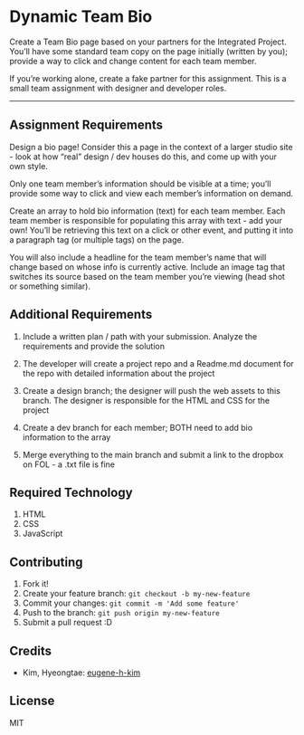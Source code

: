 # Dynamic Team Bio

Create a Team Bio page based on your partners for the Integrated Project. You’ll have some
standard team copy on the page initially (written by you); provide a way to click and change
content for each team member.

If you’re working alone, create a fake partner for this assignment.
This is a small team assignment with designer and developer roles.
<hr>

## Assignment Requirements

Design a bio page! Consider this a page in the context of a larger studio site - look at how “real” design / dev houses do this, and come up with your own style.

Only one team member’s information should be visible at a time; you’ll provide some way to
click and view each member’s information on demand.

Create an array to hold bio information (text) for each team member. Each team member is
responsible for populating this array with text - add your own! You’ll be retrieving this text on a click or other event, and putting it into a paragraph tag (or multiple tags) on the page.

You will also include a headline for the team member’s name that will change based on whose info is currently active. Include an image tag that switches its source based on the team member you’re viewing (head shot or something similar).

## Additional Requirements

1. Include a written plan / path with your submission. Analyze the requirements and provide the solution

2. The developer will create a project repo and a Readme.md document for the repo with detailed information about the project

3. Create a design branch; the designer will push the web assets to this branch. The designer is responsible for the HTML and CSS for the project

4. Create a dev branch for each member; BOTH need to add bio information to the array

5. Merge everything to the main branch and submit a link to the dropbox on FOL - a .txt file is fine

## Required Technology

1. HTML
2. CSS
3. JavaScript

## Contributing

1. Fork it!
2. Create your feature branch: `git checkout -b my-new-feature`
3. Commit your changes: `git commit -m 'Add some feature'`
4. Push to the branch: `git push origin my-new-feature`
5. Submit a pull request :D

## Credits

* Kim, Hyeongtae: [eugene-h-kim](https://github.com/eugene-h-kim)

## License
MIT